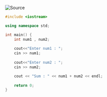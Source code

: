 ![Source](https://www.youtube.com/watch?v=J05uoTbGOvQ&list=PLu0W_9lII9agpFUAlPFe_VNSlXW5uE0YL&index=5&pp=iAQB)

```cpp
#include <iostream>

using namespace std;

int main() {
	int num1 , num2;
	
	cout<<"Enter num1 : ";
	cin >> num1;
	
	cout<<"Enter num2 : ";
	cin >> num2;

	cout << "Sum : " << num1 + num2 << endl;
	
	return 0;
}
```

